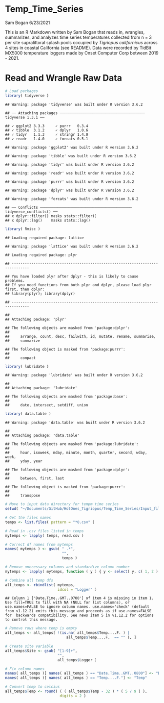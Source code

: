 Temp\_Time\_Series
================
Sam Bogan
6/23/2021

This is an R Markdown written by Sam Bogan that reads in, wrangles, summarizes, and analyzes time series temperatures collected from n = 3 per site supralittoral splash pools occupied by *Tigriopus californicus* across 4 sites in coastal California (see README). Data were recorded by TidBit MX5000 temperature loggers made by Onset Computer Corp between 2019 - 2021.

# Read and Wrangle Raw Data

``` r
# Load packages
library( tidyverse )
```

    ## Warning: package 'tidyverse' was built under R version 3.6.2

    ## ── Attaching packages ─────────────────────────────────────── tidyverse 1.3.1 ──

    ## ✓ ggplot2 3.3.3     ✓ purrr   0.3.4
    ## ✓ tibble  3.1.2     ✓ dplyr   1.0.6
    ## ✓ tidyr   1.1.3     ✓ stringr 1.4.0
    ## ✓ readr   1.4.0     ✓ forcats 0.5.1

    ## Warning: package 'ggplot2' was built under R version 3.6.2

    ## Warning: package 'tibble' was built under R version 3.6.2

    ## Warning: package 'tidyr' was built under R version 3.6.2

    ## Warning: package 'readr' was built under R version 3.6.2

    ## Warning: package 'purrr' was built under R version 3.6.2

    ## Warning: package 'dplyr' was built under R version 3.6.2

    ## Warning: package 'forcats' was built under R version 3.6.2

    ## ── Conflicts ────────────────────────────────────────── tidyverse_conflicts() ──
    ## x dplyr::filter() masks stats::filter()
    ## x dplyr::lag()    masks stats::lag()

``` r
library( Rmisc )
```

    ## Loading required package: lattice

    ## Warning: package 'lattice' was built under R version 3.6.2

    ## Loading required package: plyr

    ## ------------------------------------------------------------------------------

    ## You have loaded plyr after dplyr - this is likely to cause problems.
    ## If you need functions from both plyr and dplyr, please load plyr first, then dplyr:
    ## library(plyr); library(dplyr)

    ## ------------------------------------------------------------------------------

    ## 
    ## Attaching package: 'plyr'

    ## The following objects are masked from 'package:dplyr':
    ## 
    ##     arrange, count, desc, failwith, id, mutate, rename, summarise,
    ##     summarize

    ## The following object is masked from 'package:purrr':
    ## 
    ##     compact

``` r
library( lubridate )
```

    ## Warning: package 'lubridate' was built under R version 3.6.2

    ## 
    ## Attaching package: 'lubridate'

    ## The following objects are masked from 'package:base':
    ## 
    ##     date, intersect, setdiff, union

``` r
library( data.table )
```

    ## Warning: package 'data.table' was built under R version 3.6.2

    ## 
    ## Attaching package: 'data.table'

    ## The following objects are masked from 'package:lubridate':
    ## 
    ##     hour, isoweek, mday, minute, month, quarter, second, wday, week,
    ##     yday, year

    ## The following objects are masked from 'package:dplyr':
    ## 
    ##     between, first, last

    ## The following object is masked from 'package:purrr':
    ## 
    ##     transpose

``` r
# Move to input data directory for tempm time series
setwd( "~/Documents/GitHub/HotOnes_Tigriopus/Temp_Time_Series/Input_files/" )

# Get the files names
temps <- list.files( pattern = "*0.csv" )

# Read in .csv files listed in temps
mytemps <- lapply( temps, read.csv )

# Correct df names from mytemps
names( mytemps ) <- gsub( " .*",
                          "",
                          temps )

# Remove unecessary columns and standardize column number
mytemps <- lapply( mytemps, function ( y ) { y <- select( y, c( 1, 2 ) ) } )

# Combine all temp dfs
all_temps <- rbindlist( mytemps, 
                        idcol = "Logger" )
```

    ## Column 1 ['Date.Time..GMT..0700'] of item 4 is missing in item 1. Use fill=TRUE to fill with NA (NULL for list columns), or use.names=FALSE to ignore column names. use.names='check' (default from v1.12.2) emits this message and proceeds as if use.names=FALSE for  backwards compatibility. See news item 5 in v1.12.2 for options to control this message.

``` r
# Remove rows where temp is empty
all_temps <- all_temps[ !(is.na( all_temps$Temp....F. ) | 
                            all_temps$Temp....F.  == "" ), ]

# Create site variable
all_temps$Site <- gsub( "[1-9]+", 
                        "", 
                        all_temps$Logger )

# Fix column names
names( all_temps )[ names( all_temps ) == "Date.Time..GMT..0800"] <- "Date_Time"
names( all_temps )[ names( all_temps ) == "Temp....F."] <- "Temp"

# Convert temp to celcius
all_temps$Temp <- round( ( ( all_temps$Temp - 32 ) * ( 5 / 9 ) ),
                         digits = 2 )
```
